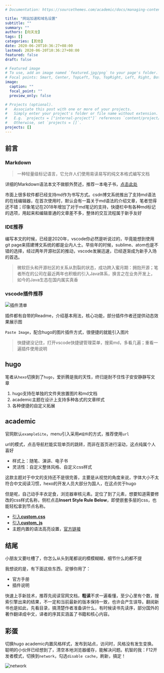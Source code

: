 ```yaml
---
# Documentation: https://sourcethemes.com/academic/docs/managing-content/

title: "网站加速和域名设置"
subtitle: ""
summary: ""
authors: [向天龙]
tags: []
categories: [其他]
date: 2020-06-20T10:36:27+08:00
lastmod: 2020-06-20T10:36:27+08:00
featured: false
draft: false

# Featured image
# To use, add an image named `featured.jpg/png` to your page's folder.
# Focal points: Smart, Center, TopLeft, Top, TopRight, Left, Right, BottomLeft, Bottom, BottomRight.
image:
  caption: ""
  focal_point: ""
  preview_only: false

# Projects (optional).
#   Associate this post with one or more of your projects.
#   Simply enter your project's folder or file name without extension.
#   E.g. `projects = ["internal-project"]` references `content/project/deep-learning/index.md`.
#   Otherwise, set `projects = []`.
projects: []
---
```


## 前言

### Markdown

> 一种轻量级标记语言，它允许人们使用易读易写的纯文本格式编写文档

详细的Markdown语法本文不做额外赘述，推荐一本电子书，[点击此处](https://markdown-zh.readthedocs.io/en/latest/)

市面上很多软件都已经支持md作为书写方式。csdn博文系统推出了支持md语法的在线编辑器，在首次使用时，默认会有一篇关于md语法的介绍文章，笔者觉得还不错；印象笔记在2018年增加了对于md笔记的支持，快捷栏中有各种md标记的选项，用起来和编辑普通的文章差不多，整体的交互流程属于新手友好

### IDE推荐

编写本文的时候，已经是2020年，vscode你必然是听说过的，毕竟能想到使用git page来搭建博文系统的都是业内人士。早些年的时候，sublime、atom也是不错的选择，经过两年开源社区的推动，vscode发展迅速，已经逐渐成为新手入场的首选。

> 微软巨头和开源社区的关系从割裂的状态，成功跨入蜜月期：拥抱开源；笔者所在的公司在最近两年也积极的引入Java体系，换言之在业务开发上，如今的Java生态在国内属实真香

### vscode插件推荐

![插件清单](2020-03-31-14-07-17.png)

插件都有自带的Readme，介绍基本用法，核心功能，部分插件作者还提供动态效果展示图

`Paste Image`，配合hugo的图片插件方式，很便捷的就能引入图片

> 快捷键没记住，打开vscode快捷键管理菜单，搜索md，多看几遍；重看一遍插件使用说明

## hugo

笔者从`hexo`切换到了`hugo`，爱折腾是我的天性，终归是耐不住性子安安静静写文章

1. hugo支持在单独的文件夹放置图片和md文档
2. academic主题在设计上支持多种各式的文章样式
3. 各种便捷的自定义拓展

## academic

官网默认`exampleSite`，menu引入采用`#组件`的方式，推荐使用`url`

url的模式，点击导航栏能实现单页的跳转，而非在首页进行滚动，这点纯属个人喜好

- 样式上：随笔、演讲、电子书
- 灵活性：自定义整体风格、自定义css样式

这款主题对于中文的支持还不是很完善，主要是从视觉的角度来说，字体大小不太符合中文阅读习惯，hexo的开发人员大部分为国人，在这点优于hugo

但是呢，自己动手丰衣足食，浏览器审核元素。定位了到了元素，想要知道需要修改的css样式名称，侧栏点击**Insert Style Rule Below**，即使嵌套多层的css，也能轻松拿到节点名称。
* [引入**custom.css**](https://sourcethemes.com/academic/docs/customization/)
* [引入**custom_js**](https://sourcethemes.com/academic/docs/customization/#add-scripts-js)
* 主题内置的语法高亮设置，[官方链接](https://sourcethemes.com/academic/docs/writing-markdown-latex/#highlighting-options.)

## 结尾

小朋友又要吐槽了，你怎么从头到尾都说的模模糊糊，细节什么的都不提

我想说的是，有下面这些东西，足够你用了：

- 官方手册
- 插件说明

快速上手新技术，推荐先阅读官网文档，**粗读**不求一遍看懂，至少心里有个数，搜索引擎出来的结果，不一定和当前最新的版本保持一致，也许会产生误导。翻阅新书也是如此，先看目录，搞清楚作者准备讲什么，有时候读书先读序，部分国外的著作翻译成中文，译者的序其实涵盖了书籍和核心内容。

## 彩蛋

切换hugo academic内置风格样式，发布到站点，访问时，风格没有发生变换。聪明的小伙伴已经想到了，清空本地浏览器缓存，能解决问题。机智的我：F12开发者模式，切换到`network`，勾选`disable cache`，刷新，搞定！

![network](2020-03-31-14-27-15.png)
